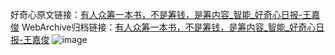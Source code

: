 好奇心原文链接：[有人众筹一本书，不是筹钱，是筹内容_智能_好奇心日报-王嘉俊](https://www.qdaily.com/articles/7476.html)
WebArchive归档链接：[有人众筹一本书，不是筹钱，是筹内容_智能_好奇心日报-王嘉俊](http://web.archive.org/web/20190623172402/https://www.qdaily.com/articles/7476.html)
![image](http://ww3.sinaimg.cn/large/007d5XDply1g3wjgusbypj30u02lfh8z)